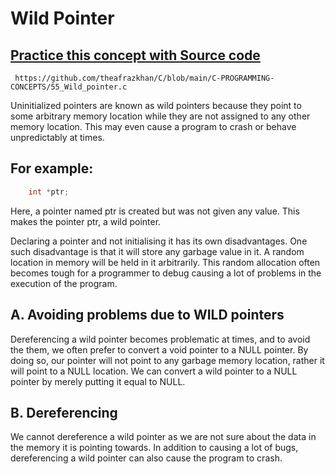 # Wild Pointer

## [Practice this concept with Source code ](https://github.com/theafrazkhan/C/blob/main/C-PROGRAMMING-CONCEPTS/55_Wild_pointer.c)

```
 https://github.com/theafrazkhan/C/blob/main/C-PROGRAMMING-CONCEPTS/55_Wild_pointer.c
```

Uninitialized pointers are known as wild pointers because they point to some arbitrary memory location while they are not assigned to any other memory location. This may even cause a program to crash or behave unpredictably at times.

## For example:

``` c
    int *ptr;
```
Here, a pointer named ptr is created but was not given any value. This makes the pointer ptr, a wild pointer.

 

Declaring a pointer and not initialising it has its own disadvantages. One such disadvantage is that it will store any garbage value in it. A random location in memory will be held in it arbitrarily. This random allocation often becomes tough for a programmer to debug causing a lot of problems in the execution of the program.

 

## A. Avoiding problems due to WILD pointers

Dereferencing a wild pointer becomes problematic at times, and to avoid the them, we often prefer to convert a void pointer to a NULL pointer. By doing so, our pointer will not point to any garbage memory location, rather it will point to a NULL location. We can convert a wild pointer to a NULL pointer by merely putting it equal to NULL. 

 

## B. Dereferencing

We cannot dereference a wild pointer as we are not sure about the data in the memory it is pointing towards. In addition to causing a lot of bugs, dereferencing a wild pointer can also cause the program to crash.

 